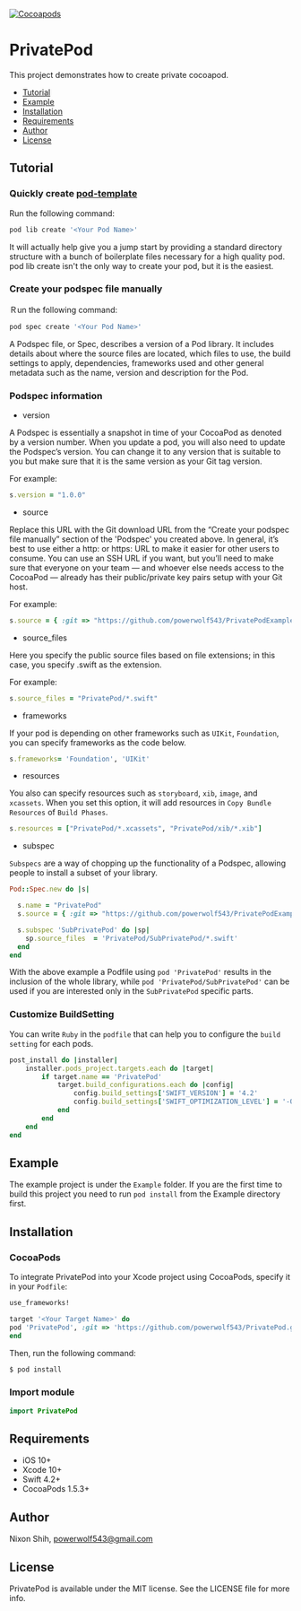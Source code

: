 [![Cocoapods](https://img.shields.io/badge/Tool-Cocoapods-brown.svg)](https://github.com/CocoaPods/CocoaPods)

# PrivatePod

This project demonstrates how to create private cocoapod.


- [Tutorial](#Tutorial)
- [Example](#Example)
- [Installation](#Installation)
- [Requirements](#Requirements)
- [Author](#Author)
- [License](#License)

## Tutorial

### Quickly create [pod-template](https://github.com/cocoapods/pod-template)

Run the following command:

```ruby
pod lib create '<Your Pod Name>'
```

It will actually help give you a jump start by providing a standard directory structure with a bunch of boilerplate files necessary for a high quality pod. pod lib create isn't the only way to create your pod, but it is the easiest.

### Create your podspec file manually

Ｒun the following command:

```ruby
pod spec create '<Your Pod Name>'
```

A Podspec file, or Spec, describes a version of a Pod library. It includes details about where the source files are located, which files to use, the build settings to apply, dependencies, frameworks used and other general metadata such as the name, version and description for the Pod.

### Podspec information

- version

A Podspec is essentially a snapshot in time of your CocoaPod as denoted by a version number. When you update a pod, you will also need to update the Podspec’s version. You can change it to any version that is suitable to you but make sure that it is the same version as your Git tag version.

For example:

```ruby
s.version = "1.0.0"
```

- source

Replace this URL with the Git download URL from the “Create your podspec file manually” section of the 'Podspec' you created above. In general, it’s best to use either a http: or https: URL to make it easier for other users to consume. You can use an SSH URL if you want, but you’ll need to make sure that everyone on your team — and whoever else needs access to the CocoaPod — already has their public/private key pairs setup with your Git host.

For example:

```ruby
s.source = { :git => "https://github.com/powerwolf543/PrivatePodExample.git", :tag => s.version }
```

- source_files

Here you specify the public source files based on file extensions; in this case, you specify .swift as the extension.

For example:

```ruby
s.source_files = "PrivatePod/*.swift"
```

- frameworks

If your pod is depending on other frameworks such as `UIKit`, `Foundation`, you can specify frameworks as the code below.

```ruby
s.frameworks= 'Foundation', 'UIKit'
```

- resources

You also can specify resources such as `storyboard`, `xib`, `image`, and `xcassets`. When you set this option, it will add resources in `Copy Bundle Resources` of `Build Phases`.

```ruby
s.resources = ["PrivatePod/*.xcassets", "PrivatePod/xib/*.xib"]
```

- subspec

`Subspecs` are a way of chopping up the functionality of a Podspec, allowing people to install a subset of your library.

```ruby
Pod::Spec.new do |s|

  s.name = "PrivatePod"
  s.source = { :git => "https://github.com/powerwolf543/PrivatePodExample.git", :tag => s.version }

  s.subspec 'SubPrivatePod' do |sp|
    sp.source_files  = 'PrivatePod/SubPrivatePod/*.swift'
  end
end
```

With the above example a Podfile using `pod 'PrivatePod'` results in the inclusion of the whole library, while `pod 'PrivatePod/SubPrivatePod'` can be used if you are interested only in the `SubPrivatePod` specific parts.

### Customize BuildSetting

You can write `Ruby` in the `podfile` that can help you to configure the `build setting` for each pods.

```Ruby
post_install do |installer|
    installer.pods_project.targets.each do |target|
        if target.name == 'PrivatePod'
            target.build_configurations.each do |config|
                config.build_settings['SWIFT_VERSION'] = '4.2'
                config.build_settings['SWIFT_OPTIMIZATION_LEVEL'] = '-Onone'                
            end
        end
    end
end
```

## Example

The example project is under the `Example` folder. If you are the first time to build this project you need to run `pod install` from the Example directory first.

## Installation

### CocoaPods

To integrate PrivatePod into your Xcode project using CocoaPods, specify it in your `Podfile`:

```ruby
use_frameworks!

target '<Your Target Name>' do
pod 'PrivatePod', :git => 'https://github.com/powerwolf543/PrivatePod.git'
end
```

Then, run the following command:

```bash
$ pod install
```

### Import module

```swift
import PrivatePod
```

## Requirements

- iOS 10+
- Xcode 10+
- Swift 4.2+
- CocoaPods 1.5.3+

## Author

Nixon Shih, powerwolf543@gmail.com

## License

PrivatePod is available under the MIT license. See the LICENSE file for more info.
